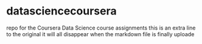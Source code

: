 # datasciencecoursera
repo for the Coursera Data Science course assignments
this is an extra line to the original
it will all disappear when the markdown file is finally uploade
